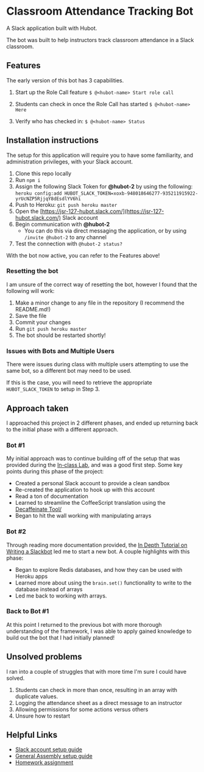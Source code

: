 

# Classroom Attendance Tracking Bot
A Slack application built with Hubot.

The bot was built to help instructors track classroom attendance in a Slack classroom.

## Features
The early version of this bot has 3 capabilities.
1. Start up the Role Call feature
	`$ @<hubot-name> Start role call`

2. Students can check in once the Role Call has started
	 `$ @<hubot-name> Here`

3. Verify who has checked in:
	 `$ @<hubot-name> Status`


## Installation instructions
The setup for this application will require you to have some familiarity, and administration privileges, with your Slack account.

 1. Clone this repo locally
 2. Run `npm i`
 3. Assign the following Slack Token for **@hubot-2** by using the following:
	 `heroku config:add HUBOT_SLACK_TOKEN=xoxb-948018646277-935211915922-yrUcNZP5RjjqY8dEsdlYV6hi`
 4. Push to Heroku: `git push heroku master`
 5. Open the [https://jsr-127-hubot.slack.com/](https://jsr-127-hubot.slack.com/) Slack account
 6. Begin communication with **@hubot-2**
	 * You can do this via direct messaging the application, or by using `/invite @hubot-2` to any channel
 7. Test the connection with `@hubot-2 status?`

With the bot now active, you can refer to the Features above!

### Resetting the bot
I am unsure of the correct way of resetting the bot, however I found that the following will work:

 1. Make a minor change to any file in the repository (I recommend the README.md!)
 2. Save the file
 3. Commit your changes
 4. Run `git push heroku master`
 5. The bot should be restarted shortly!

### Issues with Bots and Multiple Users
There were issues during class with multiple users attempting to use the same bot, so a different bot may need to be used.  

If this is the case, you will need to retrieve the appropriate `HUBOT_SLACK_TOKEN` to setup in Step 3.

## Approach taken
I approached this project in 2 different phases, and ended up returning back to the initial phase with a different approach.

### Bot #1
My initial approach was to continue building off of the setup that was provided during the [In-class Lab](https://git.generalassemb.ly/CRHarding/JSD-course-materials/tree/master/curriculum/lesson-plans/05-in-class-lab), and was a good first step. Some key points during this phase of the project:

 - Created a personal Slack account to provide a clean sandbox
 - Re-created the application to hook up with this account
 - Read a ton of documentation
 - Learned to streamline the CoffeeScript translation using the [Decaffeinate Tool/](https://decaffeinate-project.org/)
 - Began to hit the wall working with manipulating arrays

### Bot #2
Through reading more documentation provided, the [In Depth Tutorial on Writing a Slackbot](https://github.com/github/hubot/blob/master/docs/scripting.md) led me to start a new bot.  A couple highlights with this phase:

 - Began to explore Redis databases, and how they can be used with Heroku apps
 - Learned more about using the `brain.set()` functionality to write to the database instead of arrays
 - Led me back to working with arrays.

### Back to Bot #1
At this point I returned to the previous bot with more thorough understanding of the framework, I was able to apply gained knowledge to build out the bot that I had initially planned!


## Unsolved problems
I ran into a couple of struggles that with more time I'm sure I could have solved.

 1. Students can check in more than once, resulting in an array with duplicate values.
 2. Logging the attendance sheet as a direct message to an instructor
 3. Allowing permissions for some actions versus others
 4. Unsure how to restart


## Helpful Links
* [Slack account setup guide](http://springest.io/hubot-part-1-get-it-running-locally-in-slack)
* [General Assembly setup guide](https://git.generalassemb.ly/CRHarding/JSD-course-materials/tree/master/curriculum/lesson-plans/05-in-class-lab)
* [Homework assignment](https://git.generalassemb.ly/CRHarding/JSD-course-materials/blob/master/curriculum/projects/unit1/project-01.md)

